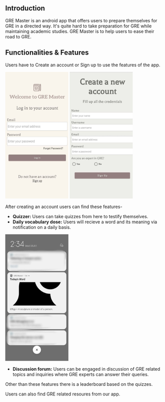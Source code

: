 Introduction
------------
GRE  Master is an android app that offers users to prepare themselves for GRE in a directed way.
It's quite hard to take preparation for GRE while maintaining academic studies.
GRE Master is to help users to ease their road to GRE.

Functionalities & Features
--------------------------
Users have to Create an account or Sign up to use the features of the app. 

<img src="Login.jpg" width="200" height="400"> <img src="SignUp.jpg" width="200" height="400">

After creating an account users can find these features-
* **Quizzer:** Users can take quizzes from here to testify themselves.
* **Daily vocabulary dose:** Users will recieve a word and its meaning via notification on a daily basis.  

<img src="Notification.jpg" width="200" height="400">

* **Discussion forum:** Users can be engaged in discussion of GRE related topics and inquiries where GRE experts can answer their queries.

Other than these features there is a leaderboard based on the quizzes.

Users can also find GRE related resoures from our app.
